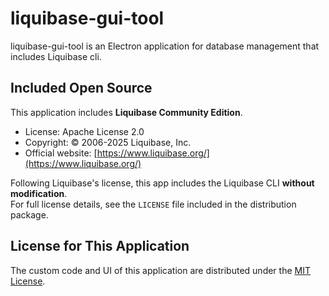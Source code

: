 # liquibase-gui-tool

liquibase-gui-tool is an Electron application for database management that includes Liquibase cli.

## Included Open Source

This application includes **Liquibase Community Edition**.

- License: Apache License 2.0  
- Copyright: © 2006-2025 Liquibase, Inc.  
- Official website: [https://www.liquibase.org/](https://www.liquibase.org/)

Following Liquibase's license, this app includes the Liquibase CLI **without modification**.  
For full license details, see the `LICENSE` file included in the distribution package.

## License for This Application

The custom code and UI of this application are distributed under the [MIT License](LICENSE).
